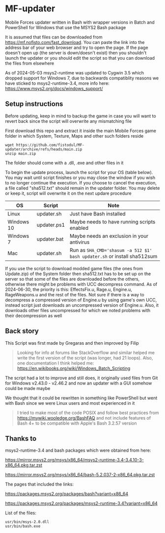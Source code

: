 # MF-updater

Mobile Forces updater written in Bash with wrapper versions in Batch and PowerShell for Windows that use the MSYS2 Bash package

It is assumed that files can be downloaded from https://mf.nofisto.com/fast_download. You can paste the link into the address bar of your web browser and try to open the page. If the page doesn't open up (the server is down/doesn't exist) then you shouldn't launch the updater or you should edit the script so that you can download the files from elsewhere

As of 2024-05-03 msys2-runtime was updated to Cygwin 3.5 which dropped support for Windows 7, due to backwards compatiblity reasons we have sticked to msys2-runtime-3.4, more info here: https://www.msys2.org/docs/windows_support/

## Setup instructions

Before updating, keep in mind to backup the game in case you will want to revert back since the script will overwrite any mismatching file

First download this repo and extract it inside the main Mobile Forces game folder in which System, Texture, Maps and other such folders reside

```
wget https://github.com/fistodul/MF-updater/archive/refs/heads/main.zip
unzip main.zip
```

The folder should come with a .dll, .exe and other files in it

To begin the update process, launch the script for your OS (table below). You may wait until script finishes or you may close the window if you wish to no longer continue the execution. If you choose to cancel the execution, a file called "sha512.txt" should remain in the updater folder. You may delete or keep it, script will overwrite it on the next updare procedure

| OS         | Script      | Note
| ---------- | ----------- | ------------------------------------------- |
| Linux      | updater.sh  | Just have Bash installed                    |
| Windows 10 | updater.ps1 | Maybe needs to have running scripts enabled |
| Windows 7  | updater.bat | Maybe needs an exclusion in your antivirus  |
| Mac        | updater.sh  | Run as `SHA_CMD='shasum -a 512 $1' bash updater.sh` or install sha512sum |

If you use the script to download modded game files (the ones from Update.zip) of the System folder then sha512.txt has to be set up on the server so that some of the files are downloaded before the others, otherwise there might be problems with UCC decompress command. As of 2024-06-30, the priority is this: EffectsFix.u, Rage.u, Engine.u, RageWeapons.u and the rest of the files. Not sure if there is a way to decompress a compressed version of Engine.u by using game's own UCC, instead script just downloads an uncompressed version of Engine.u. Also, it downloads other files uncompressed for which we noted problems with their decompression as well

## Back story

This Script was first made by Gregaras and then improved by Filip

> Looking for info at forums like StackOverflow and similar helped me write the first version of the script (was longer, had 21 loops). Also, one documentation I think helped me: https://en.wikibooks.org/wiki/Windows_Batch_Scripting

The script had a lot to improve and still does, it originally used files from Git for Windows v2.43.0 - v2.46.2 and now an updater with a GUI somehow could be made maybe

We thought that it could be rewritten in something like PowerShell but went with Bash since we were Linux users and most experienced in it

> I tried to make most of the code POSIX and follow best practices from https://mywiki.wooledge.org/BashFAQ and not include features of Bash 4+ to be compatible with Apple's Bash 3.2.57 version

## Thanks to

msys2-runtime-3.4 and bash packages which were obtained from here:

https://mirror.msys2.org/msys/x86_64/msys2-runtime-3.4-3.4.10-3-x86_64.pkg.tar.zst

https://mirror.msys2.org/msys/x86_64/bash-5.2.037-2-x86_64.pkg.tar.zst

The pages that included the links:

https://packages.msys2.org/packages/bash?variant=x86_64

https://packages.msys2.org/packages/msys2-runtime-3.4?variant=x86_64

List of the files:

```
usr/bin/msys-2.0.dll
usr/bin/bash.exe
```
